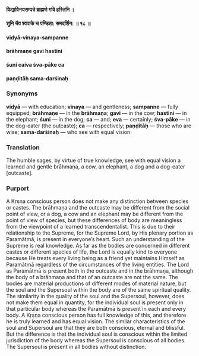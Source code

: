 #### विद्याविनयसम्पन्ने ब्राह्मणे गवि हस्तिनि ।
#### शुनि चैव श्वपाके च पण्डिता: समदर्शिन: ॥ १८ ॥

#### vidyā-vinaya-sampanne
#### brāhmaṇe gavi hastini
#### śuni caiva śva-pāke ca
#### paṇḍitāḥ sama-darśinaḥ

### Synonyms

**vidyā** — with education; **vinaya** — and gentleness; **sampanne** — fully equipped; **brāhmaṇe** — in the **brāhmaṇa**; **gavi** — in the cow; **hastini** — in the elephant; **śuni** — in the dog; **ca** — and; **eva** — certainly; **śva**-**pāke** — in the dog-eater (the outcaste); **ca** — respectively; **paṇḍitāḥ** — those who are wise; **sama**-**darśinaḥ** — who see with equal vision.

### Translation

The humble sages, by virtue of true knowledge, see with equal vision a learned and gentle brāhmaṇa, a cow, an elephant, a dog and a dog-eater [outcaste].

### Purport

A Kṛṣṇa conscious person does not make any distinction between species or castes. The brāhmaṇa and the outcaste may be different from the social point of view, or a dog, a cow and an elephant may be different from the point of view of species, but these differences of body are meaningless from the viewpoint of a learned transcendentalist. This is due to their relationship to the Supreme, for the Supreme Lord, by His plenary portion as Paramātmā, is present in everyone’s heart. Such an understanding of the Supreme is real knowledge. As far as the bodies are concerned in different castes or different species of life, the Lord is equally kind to everyone because He treats every living being as a friend yet maintains Himself as Paramātmā regardless of the circumstances of the living entities. The Lord as Paramātmā is present both in the outcaste and in the brāhmaṇa, although the body of a brāhmaṇa and that of an outcaste are not the same. The bodies are material productions of different modes of material nature, but the soul and the Supersoul within the body are of the same spiritual quality. The similarity in the quality of the soul and the Supersoul, however, does not make them equal in quantity, for the individual soul is present only in that particular body whereas the Paramātmā is present in each and every body. A Kṛṣṇa conscious person has full knowledge of this, and therefore he is truly learned and has equal vision. The similar characteristics of the soul and Supersoul are that they are both conscious, eternal and blissful. But the difference is that the individual soul is conscious within the limited jurisdiction of the body whereas the Supersoul is conscious of all bodies. The Supersoul is present in all bodies without distinction.